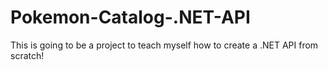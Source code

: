 # Pokemon-Catalog-.NET-API

This is going to be a project to teach myself how to create a .NET API from scratch! 